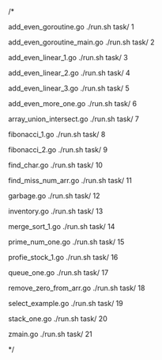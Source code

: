 /*

 add_even_goroutine.go
 ./run.sh task/ 1

 add_even_goroutine_main.go
 ./run.sh task/ 2

 add_even_linear_1.go
 ./run.sh task/ 3

 add_even_linear_2.go
 ./run.sh task/ 4

 add_even_linear_3.go
 ./run.sh task/ 5

 add_even_more_one.go
 ./run.sh task/ 6

 array_union_intersect.go
 ./run.sh task/ 7

 fibonacci_1.go
 ./run.sh task/ 8

 fibonacci_2.go
 ./run.sh task/ 9

 find_char.go
 ./run.sh task/ 10

 find_miss_num_arr.go
 ./run.sh task/ 11

 garbage.go
 ./run.sh task/ 12

 inventory.go
 ./run.sh task/ 13

 merge_sort_1.go
 ./run.sh task/ 14

 prime_num_one.go
 ./run.sh task/ 15

 profie_stock_1.go
 ./run.sh task/ 16

 queue_one.go
 ./run.sh task/ 17

 remove_zero_from_arr.go
 ./run.sh task/ 18

 select_example.go
 ./run.sh task/ 19

 stack_one.go
 ./run.sh task/ 20

 zmain.go
 ./run.sh task/ 21

*/
